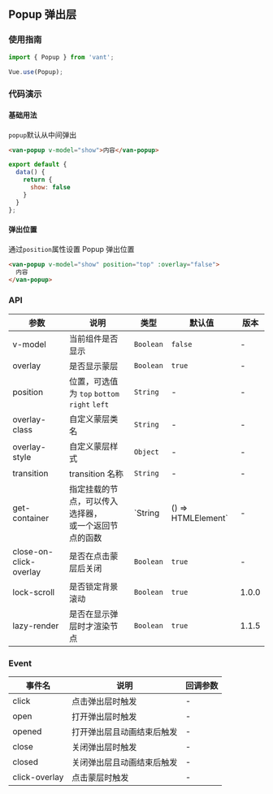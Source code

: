 ## Popup 弹出层

### 使用指南
``` javascript
import { Popup } from 'vant';

Vue.use(Popup);
```

### 代码演示

#### 基础用法
`popup`默认从中间弹出

```html
<van-popup v-model="show">内容</van-popup>
```

```javascript
export default {
  data() {
    return {
      show: false
    }
  }
};
```

#### 弹出位置
通过`position`属性设置 Popup 弹出位置

```html
<van-popup v-model="show" position="top" :overlay="false">
  内容
</van-popup>
```

### API

| 参数 | 说明 | 类型 | 默认值 | 版本 |
|------|------|------|------|------|
| v-model | 当前组件是否显示 | `Boolean` | `false` | - |
| overlay | 是否显示蒙层 | `Boolean` | `true` | - |
| position | 位置，可选值为 `top` `bottom` <br> `right` `left` | `String` | - | - |
| overlay-class | 自定义蒙层类名 | `String` | - | - |
| overlay-style | 自定义蒙层样式 | `Object` | - | - |
| transition | transition 名称 | `String` | - | - |
| get-container | 指定挂载的节点，可以传入选择器，<br>或一个返回节点的函数 | `String | () => HTMLElement` | - | - |
| close-on-click-overlay | 是否在点击蒙层后关闭 | `Boolean` | `true` | - |
| lock-scroll | 是否锁定背景滚动 | `Boolean` | `true` | 1.0.0 |
| lazy-render | 是否在显示弹层时才渲染节点 | `Boolean` | `true` | 1.1.5 |

### Event

| 事件名 | 说明 | 回调参数 |
|------|------|------|
| click | 点击弹出层时触发 | - |
| open | 打开弹出层时触发 | - |
| opened | 打开弹出层且动画结束后触发 | - |
| close | 关闭弹出层时触发 | - |
| closed | 关闭弹出层且动画结束后触发 | - |
| click-overlay | 点击蒙层时触发 | - |
